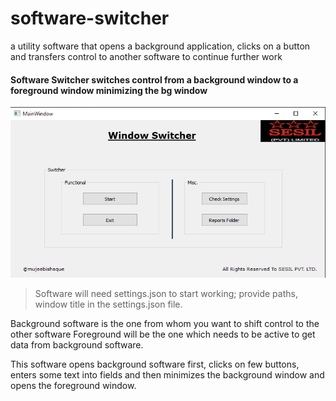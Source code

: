 # software-switcher

a utility software that opens a background application, clicks on a button and transfers control to another software to continue further work


#### Software Switcher switches control from a background window to a foreground window minimizing the bg window

![Software Interface](https://github.com/mujeebishaque/software-switcher/blob/master/snapshot.png)


> Software will need settings.json to start working; provide paths, window title in the settings.json file.

Background software is the one from whom you want to shift control to the other software
Foreground will be the one which needs to be active to get data from background software.


This software opens background software first, clicks on few buttons, enters some text into fields and then minimizes the background window and opens the foreground window.
